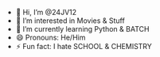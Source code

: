- 👋 Hi, I’m @24JV12
- 👀 I’m interested in Movies & Stuff
- 🌱 I’m currently learning Python & BATCH
- 😄 Pronouns: He/Him
- ⚡ Fun fact: I hate SCHOOL & CHEMISTRY
